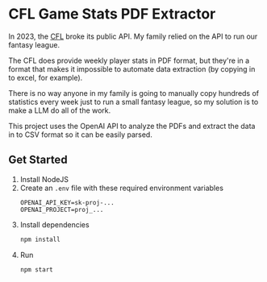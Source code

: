 # CFL Game Stats PDF Extractor

In 2023, the [CFL](https://www.cfl.ca/) broke its public API. My family relied on the API to run our fantasy league.

The CFL does provide weekly player stats in PDF format, but they're in a format that makes it impossible to automate data extraction (by copying in to excel, for example).

There is no way anyone in my family is going to manually copy hundreds of statistics every week just to run a small fantasy league, so my solution is to make a LLM do all of the work.

This project uses the OpenAI API to analyze the PDFs and extract the data in to CSV format so it can be easily parsed.

## Get Started

1. Install NodeJS
1. Create an `.env` file with these required environment variables
   ```
   OPENAI_API_KEY=sk-proj-...
   OPENAI_PROJECT=proj_...
   ```
1. Install dependencies
   ```bash
   npm install
   ```
1. Run
   ```bash
   npm start
   ```
